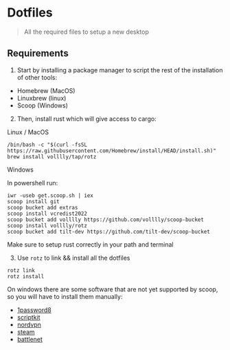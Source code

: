 # Dotfiles

> All the required files to setup a new desktop

## Requirements

1. Start by installing a package manager to script the rest of the installation of other tools:

- Homebrew (MacOS)
- Linuxbrew (linux)
- Scoop (Windows)

2. Then, install rust which will give access to cargo:

Linux / MacOS

```
/bin/bash -c "$(curl -fsSL https://raw.githubusercontent.com/Homebrew/install/HEAD/install.sh)"
brew install volllly/tap/rotz
```

Windows

In powershell run:

```
iwr -useb get.scoop.sh | iex
scoop install git
scoop bucket add extras
scoop install vcredist2022
scoop bucket add volllly https://github.com/volllly/scoop-bucket
scoop install volllly/rotz
scoop bucket add tilt-dev https://github.com/tilt-dev/scoop-bucket
```

Make sure to setup rust correctly in your path and terminal

3. Use `rotz` to link && install all the dotfiles

```
rotz link
rotz install
```

On windows there are some software that are not yet supported by scoop, so you will have to install them manually:

- [1password8](https://1password.com/downloads/windows/)
- [scriptkit](https://scriptkit.com/)
- [nordvpn](https://nordvpn.com/)
- [steam]()
- [battlenet]()
